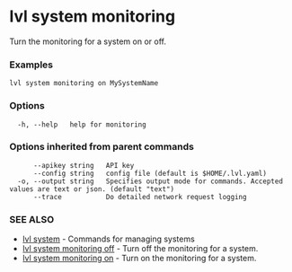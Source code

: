 # lvl system monitoring

Turn the monitoring for a system on or off.

### Examples

```
lvl system monitoring on MySystemName
```

### Options

```
  -h, --help   help for monitoring
```

### Options inherited from parent commands

```
      --apikey string   API key
      --config string   config file (default is $HOME/.lvl.yaml)
  -o, --output string   Specifies output mode for commands. Accepted values are text or json. (default "text")
      --trace           Do detailed network request logging
```

### SEE ALSO

* [lvl system](lvl_system.md)	 - Commands for managing systems
* [lvl system monitoring off](lvl_system_monitoring_off.md)	 - Turn off the monitoring for a system.
* [lvl system monitoring on](lvl_system_monitoring_on.md)	 - Turn on the monitoring for a system.

